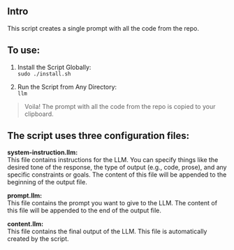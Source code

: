 ## Intro
This script creates a single prompt with all the code from the repo.

## To use:
1. Install the Script Globally:  
```sudo ./install.sh```

2. Run the Script from Any Directory:  
```llm```

> Voila! The prompt with all the code from the repo is copied to your clipboard.

## The script uses three configuration files:
 
**system-instruction.llm:**  
This file contains instructions for the LLM. You can specify things like the desired tone of the response, the type of output (e.g., code, prose), and any specific constraints or goals. The content of this file will be appended to the beginning of the output file.  

 **prompt.llm:**   
This file contains the prompt you want to give to the LLM. The content of this file will be appended to the end of the output file.  

**content.llm:**  
This file contains the final output of the LLM. This file is automatically created by the script.  